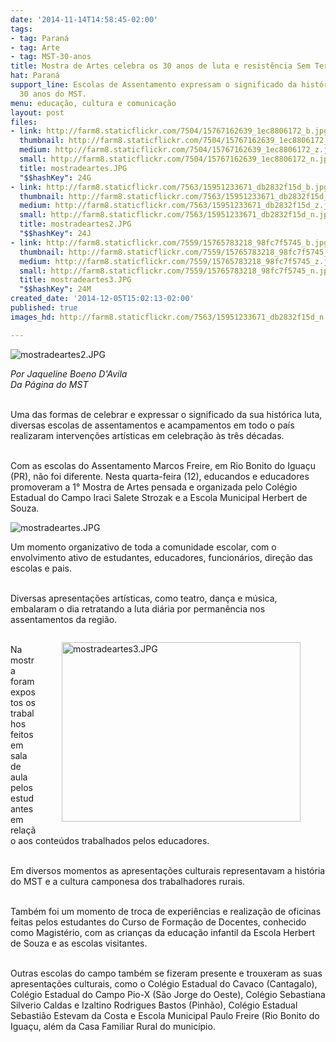 ```yaml
---
date: '2014-11-14T14:58:45-02:00'
tags:
- tag: Paraná
- tag: Arte
- tag: MST-30-anos
title: Mostra de Artes celebra os 30 anos de luta e resistência Sem Terra
hat: Paraná
support_line: Escolas de Assentamento expressam o significado da histórica luta de
  30 anos do MST.
menu: educação, cultura e comunicação
layout: post
files:
- link: http://farm8.staticflickr.com/7504/15767162639_1ec8806172_b.jpg
  thumbnail: http://farm8.staticflickr.com/7504/15767162639_1ec8806172_t.jpg
  medium: http://farm8.staticflickr.com/7504/15767162639_1ec8806172_z.jpg
  small: http://farm8.staticflickr.com/7504/15767162639_1ec8806172_n.jpg
  title: mostradeartes.JPG
  "$$hashKey": 24G
- link: http://farm8.staticflickr.com/7563/15951233671_db2832f15d_b.jpg
  thumbnail: http://farm8.staticflickr.com/7563/15951233671_db2832f15d_t.jpg
  medium: http://farm8.staticflickr.com/7563/15951233671_db2832f15d_z.jpg
  small: http://farm8.staticflickr.com/7563/15951233671_db2832f15d_n.jpg
  title: mostradeartes2.JPG
  "$$hashKey": 24J
- link: http://farm8.staticflickr.com/7559/15765783218_98fc7f5745_b.jpg
  thumbnail: http://farm8.staticflickr.com/7559/15765783218_98fc7f5745_t.jpg
  medium: http://farm8.staticflickr.com/7559/15765783218_98fc7f5745_z.jpg
  small: http://farm8.staticflickr.com/7559/15765783218_98fc7f5745_n.jpg
  title: mostradeartes3.JPG
  "$$hashKey": 24M
created_date: '2014-12-05T15:02:13-02:00'
published: true
images_hd: http://farm8.staticflickr.com/7563/15951233671_db2832f15d_n.jpg

---
```

<p><img alt="mostradeartes2.JPG" src="http://farm8.staticflickr.com/7563/15951233671_db2832f15d_b.jpg" /></p>

<p><em>Por Jaqueline Boeno D&#39;Avila<br />
Da P&aacute;gina do MST</em></p>

<p><br />
Uma das formas de celebrar e expressar o significado da sua hist&oacute;rica luta, diversas escolas de assentamentos e acampamentos em todo o pa&iacute;s realizaram interven&ccedil;&otilde;es art&iacute;sticas em celebra&ccedil;&atilde;o &agrave;s tr&ecirc;s d&eacute;cadas.</p>

<p><br />
Com as escolas do Assentamento Marcos Freire, em Rio Bonito do Igua&ccedil;u (PR), n&atilde;o foi diferente. Nesta quarta-feira (12), educandos e educadores promoveram a 1&deg; Mostra de Artes pensada e organizada pelo Col&eacute;gio Estadual do Campo Iraci Salete Strozak e a Escola Municipal Herbert de Souza.</p>

<p><img alt="mostradeartes.JPG" src="http://farm8.staticflickr.com/7504/15767162639_1ec8806172_b.jpg" /></p>

<p>Um momento organizativo de toda a comunidade escolar, com o envolvimento ativo de estudantes, educadores, funcion&aacute;rios, dire&ccedil;&atilde;o das escolas e pais.</p>

<p><br />
Diversas apresenta&ccedil;&otilde;es art&iacute;sticas, como teatro, dan&ccedil;a e m&uacute;sica, embalaram o dia retratando a luta di&aacute;ria por perman&ecirc;ncia nos assentamentos da regi&atilde;o.</p>

<figure class="image" style="float:right"><img alt="mostradeartes3.JPG" height="287" src="http://farm8.staticflickr.com/7559/15765783218_98fc7f5745_b.jpg" width="382" />
<figcaption></figcaption>
</figure>

<p><br />
Na mostra foram expostos os trabalhos feitos em sala de aula pelos estudantes em rela&ccedil;&atilde;o aos conte&uacute;dos trabalhados pelos educadores.</p>

<p><br />
Em diversos momentos as apresenta&ccedil;&otilde;es culturais representavam a hist&oacute;ria do MST e a cultura camponesa dos trabalhadores rurais.</p>

<p><br />
Tamb&eacute;m foi um momento de troca de experi&ecirc;ncias e realiza&ccedil;&atilde;o de oficinas feitas pelos estudantes do Curso de Forma&ccedil;&atilde;o de Docentes, conhecido como Magist&eacute;rio, com as crian&ccedil;as da educa&ccedil;&atilde;o infantil da Escola Herbert de Souza e as escolas visitantes.</p>

<p><br />
Outras escolas do campo tamb&eacute;m se fizeram presente e trouxeram as suas apresenta&ccedil;&otilde;es culturais, como o Col&eacute;gio Estadual do Cavaco (Cantagalo), Col&eacute;gio Estadual do Campo Pio-X (S&atilde;o Jorge do Oeste), Col&eacute;gio Sebastiana Silverio Caldas e Izaltino Rodrigues Bastos (Pinh&atilde;o), Col&eacute;gio Estadual Sebasti&atilde;o Estevam da Costa e Escola Municipal Paulo Freire (Rio Bonito do Igua&ccedil;u, al&eacute;m da Casa Familiar Rural do munic&iacute;pio.</p>

